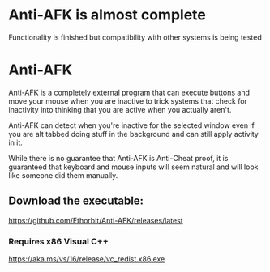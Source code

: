 # Anti-AFK is almost complete
Functionality is finished but compatibility with other systems is being tested

# Anti-AFK
Anti-AFK is a completely external program that can execute buttons and move your mouse when you are inactive to trick systems that check for inactivity into thinking that you are active when you actually aren't. 

Anti-AFK can detect when you're inactive for the selected window even if you are alt tabbed doing stuff in the background and can still apply activity in it. 

While there is no guarantee that Anti-AFK is Anti-Cheat proof, it is guaranteed that keyboard and mouse inputs will seem natural and will look like someone did them manually.

## Download the executable:
https://github.com/Ethorbit/Anti-AFK/releases/latest

### Requires x86 Visual C++
https://aka.ms/vs/16/release/vc_redist.x86.exe
